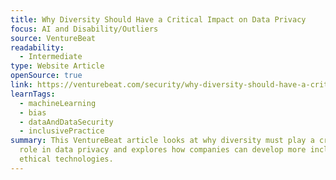 ```yaml
---
title: Why Diversity Should Have a Critical Impact on Data Privacy
focus: AI and Disability/Outliers
source: VentureBeat
readability:
  - Intermediate
type: Website Article
openSource: true
link: https://venturebeat.com/security/why-diversity-should-have-a-critical-impact-on-data-privacy/
learnTags:
  - machineLearning
  - bias
  - dataAndDataSecurity
  - inclusivePractice
summary: This VentureBeat article looks at why diversity must play a critical
  role in data privacy and explores how companies can develop more inclusive and
  ethical technologies.
---
```

